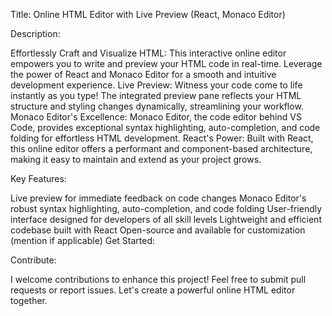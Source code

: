 Title: Online HTML Editor with Live Preview (React, Monaco Editor)

Description:

Effortlessly Craft and Visualize HTML: This interactive online editor empowers you to write and preview your HTML code in real-time. Leverage the power of React and Monaco Editor for a smooth and intuitive development experience.
Live Preview: Witness your code come to life instantly as you type! The integrated preview pane reflects your HTML structure and styling changes dynamically, streamlining your workflow.
Monaco Editor's Excellence: Monaco Editor, the code editor behind VS Code, provides exceptional syntax highlighting, auto-completion, and code folding for effortless HTML development.
React's Power: Built with React, this online editor offers a performant and component-based architecture, making it easy to maintain and extend as your project grows.


Key Features:

Live preview for immediate feedback on code changes
Monaco Editor's robust syntax highlighting, auto-completion, and code folding
User-friendly interface designed for developers of all skill levels
Lightweight and efficient codebase built with React
Open-source and available for customization (mention if applicable)
Get Started:




Contribute:

I welcome contributions to enhance this project! Feel free to submit pull requests or report issues. Let's create a powerful online HTML editor together.
